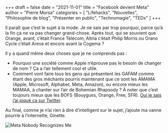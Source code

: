 +++
draft       = false
date        = "2021-11-01"
title       = "Facebook devient Meta"
author      = "Pierre Morsa"
categories  = [ "Lifehacks", "Nouvelles", "Philosophie de blog", "Présenter en public", "Technomagie", "TEDx" ]
+++

Il paraît que c’est le sujet à la mode. Je ne sais par trop pourquoi, parce qu’à la fin ça ne va pas changer grand-chose. Après tout, qui se souvient que Orange, avant, c’était France Télécom, Altria c’était Philip Morris ou Orano Cycle c’était Areva et encore avant la Cogema ?

Il y a quand même deux choses que je ne comprends pas :

* Pourquoi une société comme Apple n’éprouve pas le besoin de changer de nom ? Ça a l’air tellement cool et utile.
* Comment vont faire tous les gens qui présentent les GAFAM comme étant des gros méchants pourris maintenant que ce sont les AMAMA (Apple, Microsoft, Alphabet, Meta, Amazon), ou encore mieux les MAMAA, à chanter sur l’air de Bohemian Rhapsody ? À noter que c’est toujours mieux que les BOFS (Bouygues, Orange, Free, SFR). [Oui je sais j’ai piqué ça sur Twitter](https://twitter.com/pbeyssac/status/1435609527068545030).

Au final, comme je n’ai rien à dire d’intelligent sur le sujet, j’ajoute ma vanne pourrie à l’internette, Ginette.

![Meta Nobody Recognizes Me](/pictures/2021/11/meta-nobody-recognizes-me.jpg)